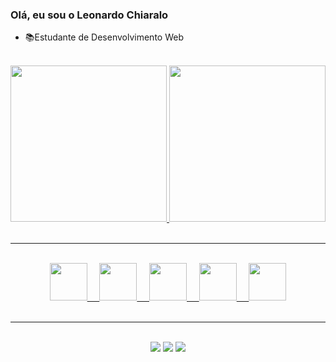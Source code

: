 ### Olá, eu sou o Leonardo Chiaralo

- 📚Estudante de Desenvolvimento Web

</br>
<div align="center">
  <a href="https://github.com/LeoChiaralo">
  <img height="250em" src="https://github-readme-stats.vercel.app/api?username=LeoChiaralo&show_icons=true&theme=radical" />
  <img height="250em" src="https://github-readme-stats.vercel.app/api/top-langs/?username=LeoChiaralo&show_icons=true&theme=radical" />
</div>
</br>
    
<hr>
    
</br>
<div align="center">
  <img heigth="100" width="60" src="https://cdn.jsdelivr.net/gh/devicons/devicon/icons/css3/css3-original.svg" />
  &nbsp;
  &nbsp;
  <img heigth="100" width="60" src="https://cdn.jsdelivr.net/gh/devicons/devicon/icons/html5/html5-original.svg" />
  &nbsp;
  &nbsp;
  <img heigth="100" width="60" src="https://cdn.jsdelivr.net/gh/devicons/devicon/icons/javascript/javascript-original.svg" />
  &nbsp;
  &nbsp;
  <img heigth="100" width="60" src="https://cdn.jsdelivr.net/gh/devicons/devicon/icons/sass/sass-original.svg" />
  &nbsp;
  &nbsp;
  <img heigth="100" width="60" src="https://cdn.jsdelivr.net/gh/devicons/devicon/icons/bootstrap/bootstrap-original.svg" />
</div>
</br>
  
<hr>
  
</br>
<div align="center">
  <a href="https://www.linkedin.com/in/leonardochiaralo/"><img src="https://img.shields.io/badge/LinkedIn-0077B5?style=for-the-badge&logo=linkedin&logoColor=white" /><a/>
  <a href="https://www.instagram.com/leonardo_chiaralo/"><img src="https://img.shields.io/badge/Instagram-E4405F?style=for-the-badge&logo=instagram&logoColor=white" /><a/>
  <a href="https://twitter.com/LChiaralo"><img src="https://img.shields.io/badge/Twitter-1DA1F2?style=for-the-badge&logo=twitter&logoColor=white" /><a/>
</div>
</br>
